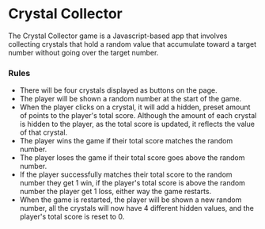 # Crystal Collector

The Crystal Collector game is a Javascript-based app that involves collecting crystals that hold a random value that accumulate toward a target number without going over the target number.

### Rules
* There will be four crystals displayed as buttons on the page.
* The player will be shown a random number at the start of the game.
* When the player clicks on a crystal, it will add a hidden, preset amount of points to the player's total score. Although the amount of each crystal is hidden to the player, as the total score is updated, it reflects the value of that crystal.
* The player wins the game if their total score matches the random number.
* The player loses the game if their total score goes above the random number.
* If the player successfully matches their total score to the random number they get 1 win, if the player's total score is above the random number the player get 1 loss, either way the game restarts.
* When the game is restarted, the player will be shown a new random number, all the crystals will now have 4 different hidden values, and the player's total score is reset to 0.
